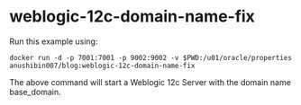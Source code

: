 # weblogic-12c-domain-name-fix
Run this example using:
```
docker run -d -p 7001:7001 -p 9002:9002 -v $PWD:/u01/oracle/properties anushibin007/blog:weblogic-12c-domain-name-fix
```
The above command will start a Weblogic 12c Server with the domain name base_domain.
